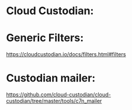 # Cloud Custodian:


# Generic Filters:
https://cloudcustodian.io/docs/filters.html#filters

# Custodian mailer:
https://github.com/cloud-custodian/cloud-custodian/tree/master/tools/c7n_mailer

